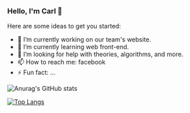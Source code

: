 ### Hello, I'm Carl 👋

Here are some ideas to get you started:
- 🔭 I’m currently working on our team's website.
- 🌱 I’m currently learning web front-end.
- 🤔 I’m looking for help with theories, algorithms, and more.
- 📫 How to reach me: facebook
- ⚡ Fun fact: ...

![Anurag's GitHub stats](https://github-readme-stats.vercel.app/api?username=federico101&show_icons=true&theme=merko)

[![Top Langs](https://github-readme-stats.vercel.app/api/top-langs/?username=federico101&layout=compact)](https://github.com/anuraghazra/github-readme-stats)
